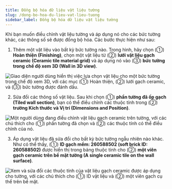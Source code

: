 ```yaml
---
title: Đồng bộ hóa dữ liệu vật liệu tường
slug: /dong-bo-hoa-du-lieu-vat-lieu-tuong
sidebar_label: Đồng bộ hóa dữ liệu vật liệu tường
---
```


Khi bạn muốn điều chỉnh vật liệu tường và áp dụng nó cho các bức tường khác, các thông số sẽ được đồng bộ hóa. Các bước thực hiện như sau:

1. Thêm một vật liệu vào bất kỳ bức tường nào. Trong hình, hãy chọn (①) **Hoàn thiện (Finishing)**, chọn một vật liệu từ (②) **lưới vật liệu gạch ceramic (Ceramic tile material grid)** và áp dụng nó vào (③) **bức tường trong chế độ xem 3D (Wall in 3D view)**.

![Giao diện người dùng hiển thị việc lựa chọn vật liệu cho một bức tường trong chế độ xem 3D, với các mục (①) Hoàn thiện, (②) lưới gạch ceramic, và (③) bức tường được đánh dấu.](https://storage.googleapis.com/jegavn_kb/images/d4f564b4-afec-4933-9bce-6aad97fe9c18.png)

2. Sửa đổi các thông số vật liệu. Sau khi chọn (①) **phần tường đã ốp gạch (Tiled wall section)**, bạn có thể điều chỉnh các thuộc tính trong (②) **trường Kích thước và Vị trí (Dimensions and Position)**.

![Một người dùng đang điều chỉnh vật liệu gạch ceramic trên tường, với các chú thích cho (①) phần tường đã chọn và (②) các thuộc tính có thể điều chỉnh của nó.](https://storage.googleapis.com/jegavn_kb/images/8d0eaba0-d266-4fde-991d-bce689e9fed2.png)

3. Áp dụng vật liệu đã sửa đổi cho bất kỳ bức tường ngẫu nhiên nào khác. Như có thể thấy, (①) **ID gạch mềm: 260588502 (soft brick ID: 260588502)** được hiển thị trong bảng thuộc tính cho (②) **một viên gạch ceramic trên bề mặt tường (A single ceramic tile on the wall surface)**.

![Xem và sửa đổi các thuộc tính của vật liệu gạch ceramic được áp dụng cho tường, với các chú thích cho (①) ID vật liệu và (②) một viên gạch cụ thể trên bề mặt.](https://storage.googleapis.com/jegavn_kb/images/22e3fbe0-a352-4784-93a4-7da9e6eacd86.png)